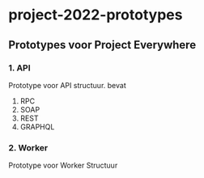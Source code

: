 # project-2022-prototypes

## Prototypes voor Project Everywhere

### 1. API
Prototype voor API structuur.
bevat
1. RPC
2. SOAP
3. REST
4. GRAPHQL

### 2. Worker
Prototype voor Worker Structuur